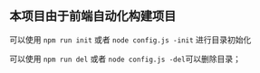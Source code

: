 ## 本项目由于前端自动化构建项目 ##

可以使用 ```npm run init``` 或者
		```node config.js -init``` 进行目录初始化
		
可以使用 ```npm run del``` 或者 ```node config.js -del```可以删除目录； 